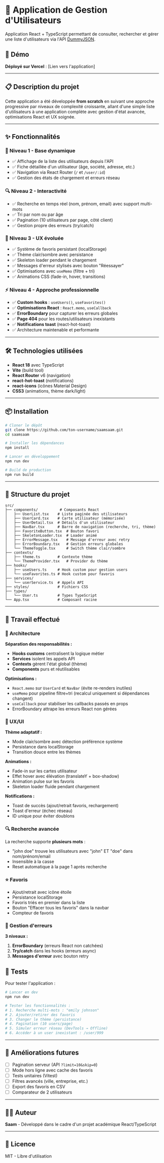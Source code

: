 # 👥 Application de Gestion d'Utilisateurs

Application React + TypeScript permettant de consulter, rechercher et gérer une liste d'utilisateurs via l'API [DummyJSON](https://dummyjson.com/users).

## 🚀 Démo

**Déployé sur Vercel** : [Lien vers l'application]

---

## 📋 Description du projet

Cette application a été développée **from scratch** en suivant une approche progressive par niveaux de complexité croissante, allant d'une simple liste d'utilisateurs à une application complète avec gestion d'état avancée, optimisations React et UX soignée.

---

## ✨ Fonctionnalités

### 🎯 Niveau 1 - Base dynamique
- ✅ Affichage de la liste des utilisateurs depuis l'API
- ✅ Fiche détaillée d'un utilisateur (âge, société, adresse, etc.)
- ✅ Navigation via React Router (`/` et `/user/:id`)
- ✅ Gestion des états de chargement et erreurs réseau

### 🔍 Niveau 2 - Interactivité
- ✅ Recherche en temps réel (nom, prénom, email) avec support multi-mots
- ✅ Tri par nom ou par âge
- ✅ Pagination (10 utilisateurs par page, côté client)
- ✅ Gestion propre des erreurs (try/catch)

### 🎨 Niveau 3 - UX évoluée
- ✅ Système de favoris persistant (localStorage)
- ✅ Thème clair/sombre avec persistance
- ✅ Skeleton loader pendant le chargement
- ✅ Messages d'erreur stylisés avec bouton "Réessayer"
- ✅ Optimisations avec `useMemo` (filtre + tri)
- ✅ Animations CSS (fade-in, hover, transitions)

### ⚡ Niveau 4 - Approche professionnelle
- ✅ **Custom hooks** : `useUsers()`, `useFavorites()`
- ✅ **Optimisations React** : `React.memo`, `useCallback`
- ✅ **ErrorBoundary** pour capturer les erreurs globales
- ✅ **Page 404** pour les routes/utilisateurs inexistants
- ✅ **Notifications toast** (react-hot-toast)
- ✅ Architecture maintenable et performante

---

## 🛠️ Technologies utilisées

- **React 18** avec TypeScript
- **Vite** (build tool)
- **React Router** v6 (navigation)
- **react-hot-toast** (notifications)
- **react-icons** (icônes Material Design)
- **CSS3** (animations, thème dark/light)

---

## 📦 Installation

```bash
# Cloner le dépôt
git clone https://github.com/ton-username/saamsaam.git
cd saamsaam

# Installer les dépendances
npm install

# Lancer en développement
npm run dev

# Build de production
npm run build
```

---

## 📁 Structure du projet

```
src/
├── components/          # Composants React
│   ├── UserList.tsx    # Liste paginée des utilisateurs
│   ├── UserCard.tsx    # Carte utilisateur (mémorisée)
│   ├── UserDetail.tsx  # Détails d'un utilisateur
│   ├── NavBar.tsx      # Barre de navigation (recherche, tri, thème)
│   ├── FavoriteButton.tsx  # Bouton favori
│   ├── SkeletonLoader.tsx  # Loader animé
│   ├── ErrorMessage.tsx    # Message d'erreur avec retry
│   ├── ErrorBoundary.tsx   # Gestion erreurs globales
│   └── ThemeToggle.tsx     # Switch thème clair/sombre
├── contexts/
│   ├── theme.ts        # Contexte thème
│   └── ThemeProvider.tsx   # Provider du thème
├── hooks/
│   ├── useUsers.ts     # Hook custom pour gestion users
│   └── useFavorites.ts # Hook custom pour favoris
├── services/
│   └── userService.ts  # Appels API
├── styles/             # Fichiers CSS
├── types/
│   └── User.ts         # Types TypeScript
└── App.tsx             # Composant racine
```

---

## 🎯 Travail effectué

### 🔧 Architecture

**Séparation des responsabilités :**
- **Hooks customs** centralisent la logique métier
- **Services** isolent les appels API
- **Contexts** gèrent l'état global (thème)
- **Components** purs et réutilisables

**Optimisations :**
- `React.memo` sur `UserCard` et `NavBar` (évite re-renders inutiles)
- `useMemo` pour pipeline filtre+tri (recalcul uniquement si dépendances changent)
- `useCallback` pour stabiliser les callbacks passés en props
- ErrorBoundary attrape les erreurs React non gérées

### 🎨 UX/UI

**Thème adaptatif :**
- Mode clair/sombre avec détection préférence système
- Persistance dans localStorage
- Transition douce entre les thèmes

**Animations :**
- Fade-in sur les cartes utilisateur
- Effet hover avec élévation (translateY + box-shadow)
- Animation pulse sur les favoris
- Skeleton loader fluide pendant chargement

**Notifications :**
- Toast de succès (ajout/retrait favoris, rechargement)
- Toast d'erreur (échec réseau)
- ID unique pour éviter doublons

### 🔍 Recherche avancée

La recherche supporte **plusieurs mots** :
- "john doe" trouve les utilisateurs avec "john" ET "doe" dans nom/prénom/email
- Insensible à la casse
- Reset automatique à la page 1 après recherche

### ⭐ Favoris

- Ajout/retrait avec icône étoile
- Persistance localStorage
- Favoris triés en premier dans la liste
- Bouton "Effacer tous les favoris" dans la navbar
- Compteur de favoris

### 🚦 Gestion d'erreurs

**3 niveaux :**
1. **ErrorBoundary** (erreurs React non catchées)
2. **Try/catch** dans les hooks (erreurs async)
3. **Messages d'erreur** avec bouton retry



## 🧪 Tests

Pour tester l'application :

```bash
# Lancer en dev
npm run dev

# Tester les fonctionnalités :
# 1. Recherche multi-mots : "emily johnson"
# 2. Ajouter/retirer des favoris
# 3. Changer le thème (persistance)
# 4. Pagination (10 users/page)
# 5. Simuler erreur réseau (DevTools → Offline)
# 6. Accéder à un user inexistant : /user/999
```

---

## 📝 Améliorations futures

- [ ] Pagination serveur (API `?limit=10&skip=0`)
- [ ] Mode hors ligne avec cache des favoris
- [ ] Tests unitaires (Vitest)
- [ ] Filtres avancés (ville, entreprise, etc.)
- [ ] Export des favoris en CSV
- [ ] Comparateur de 2 utilisateurs

---

## 👨‍💻 Auteur

**Saam** - Développé dans le cadre d'un projet académique React/TypeScript

---

## 📄 Licence

MIT - Libre d'utilisation

